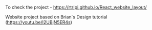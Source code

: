 To check the project - https://rtripi.github.io/React_website_layout/

Website project based on Brian´s Design tutorial (https://youtu.be/I2UBjN5ER4s)
